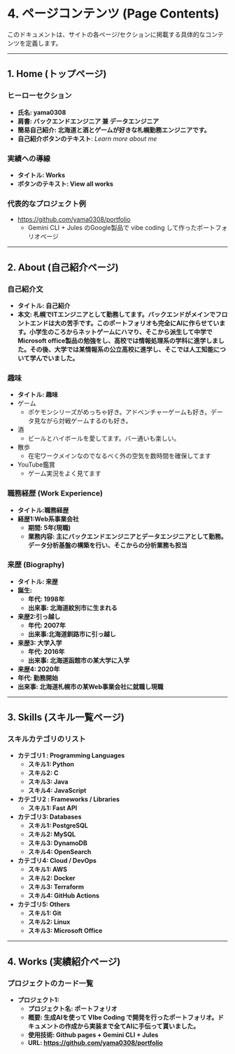 # 4. ページコンテンツ (Page Contents)

このドキュメントは、サイトの各ページ/セクションに掲載する具体的なコンテンツを定義します。

---

## 1. Home (トップページ)

### ヒーローセクション
- **氏名: yama0308**
- **肩書: バックエンドエンジニア 兼 データエンジニア**
- **簡易自己紹介: 北海道と酒とゲームが好きな札幌勤務エンジニアです。**
- **自己紹介ボタンのテキスト**: *Learn more about me*

### 実績への導線
- **タイトル: Works**
- **ボタンのテキスト: View all works**

### 代表的なプロジェクト例

- https://github.com/yama0308/portfolio
  - Gemini CLI + Jules のGoogle製品で vibe coding して作ったポートフォリオページ

---

## 2. About (自己紹介ページ)

### 自己紹介文
- **タイトル: 自己紹介**
- **本文: 札幌でITエンジニアとして勤務してます。バックエンドがメインでフロントエンドは大の苦手です。このポートフォリオも完全にAIに作らせています。小学生のころからネットゲームにハマり、そこから派生して中学でMicrosoft office製品の勉強をし、高校では情報処理系の学科に進学しました。その後、大学では某情報系の公立高校に進学し、そこでは人工知能について学んでいました。**

### 趣味
- **タイトル: 趣味**
- ゲーム
    - ポケモンシリーズがめっちゃ好き。アドベンチャーゲームも好き。データ見ながら対戦ゲームするのも好き。
- 酒
    - ビールとハイボールを愛してます。バー通いも楽しい。
- 散歩
    - 在宅ワークメインなのでなるべく外の空気を数時間を確保してます
- YouTube鑑賞
    - ゲーム実況をよく見てます

### 職務経歴 (Work Experience)
- **タイトル:職務経歴**
- **経歴1:Web系事業会社**
  - **期間: 5年(現職)**
  - **業務内容: 主にバックエンドエンジニアとデータエンジニアとして勤務。データ分析基盤の構築を行い、そこからの分析業務も担当**

### 来歴 (Biography)
- **タイトル: 来歴**
- **誕生:**
  - **年代: 1998年**
  - **出来事: 北海道紋別市に生まれる**
- **来歴2:引っ越し**
  - **年代: 2007年**
  - **出来事:北海道釧路市に引っ越し**
- **来歴3: 大学入学**
  - **年代: 2016年**
  - **出来事: 北海道函館市の某大学に入学**
 - **来歴4: 2020年**
  - **年代: 勤務開始**
  - **出来事: 北海道札幌市の某Web事業会社に就職し現職**
---

## 3. Skills (スキル一覧ページ)

### スキルカテゴリのリスト
- **カテゴリ1 :  Programming Languages**
  - **スキル1: Python**
  - **スキル2: C**
  - **スキル3: Java**
  - **スキル4: JavaScript**
- **カテゴリ2 : Frameworks / Libraries**
  - **スキル1: Fast API**
- **カテゴリ3: Databases**
  - **スキル1: PostgreSQL**
  - **スキル2: MySQL**
  - **スキル3: DynamoDB**
  - **スキル4: OpenSearch**
- **カテゴリ4: Cloud / DevOps**
  - **スキル1: AWS**
  - **スキル2: Docker**
  - **スキル3: Terraform**
  - **スキル4: GitHub Actions**
- **カテゴリ5: Others**
  - **スキル1: Git**
  - **スキル2: Linux**
  - **スキル3: Microsoft Office**
---

## 4. Works (実績紹介ページ)

### プロジェクトのカード一覧
- **プロジェクト1:**
  - **プロジェクト名: ポートフォリオ**
  - **概要: 生成AIを使って VIbe Coding で開発を行ったポートフォリオ。ドキュメントの作成から実装まで全てAIに手伝って貰いました。**
  - **使用技術: Github pages + Gemini CLI + Jules**
  - **URL: https://github.com/yama0308/portfolio**